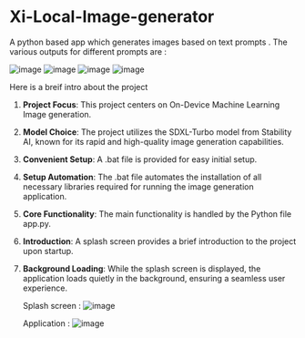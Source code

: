 # Xi-Local-Image-generator
A python based app which generates images based on text prompts .
The various outputs for different prompts are :

   ![image](https://github.com/SreevadanMulugu/Xi-Local-Image-generator/assets/64011908/f7d3f045-5d32-444c-8be7-65ae0ad7d4be)
   ![image](https://github.com/SreevadanMulugu/Xi-Local-Image-generator/assets/64011908/7a198686-c0ab-4e3e-8d45-2e9d186a136a)
   ![image](https://github.com/SreevadanMulugu/Xi-Local-Image-generator/assets/64011908/048802d8-199e-493f-be92-acd8626615a2)
   ![image](https://github.com/SreevadanMulugu/Xi-Local-Image-generator/assets/64011908/00313b9d-e509-45f1-b410-35385fd4a163)

Here is a breif intro about the project 

1. **Project Focus**: This project centers on On-Device Machine Learning Image generation.

2. **Model Choice**: The project utilizes the SDXL-Turbo model from Stability AI, known for its rapid and high-quality image generation capabilities.

3. **Convenient Setup**: A .bat file is provided for easy initial setup.

4. **Setup Automation**: The .bat file automates the installation of all necessary libraries required for running the image generation application.

5. **Core Functionality**: The main functionality is handled by the Python file app.py.

6. **Introduction**: A splash screen provides a brief introduction to the project upon startup.

7. **Background Loading**: While the splash screen is displayed, the application loads quietly in the background, ensuring a seamless user experience.

   
   Splash screen :
   ![image](https://github.com/SreevadanMulugu/Xi-Local-Image-generator/assets/64011908/9807f2de-82df-4ca1-aebc-1e5d36acc6ff)

   Application :
   ![image](https://github.com/SreevadanMulugu/Xi-Local-Image-generator/assets/64011908/176241fb-47de-4159-95c8-eaa1144f3514)






